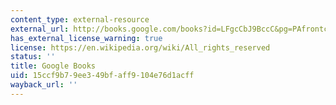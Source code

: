 ```yaml
---
content_type: external-resource
external_url: http://books.google.com/books?id=LFgcCbJ9BccC&pg=PAfrontcover
has_external_license_warning: true
license: https://en.wikipedia.org/wiki/All_rights_reserved
status: ''
title: Google Books
uid: 15ccf9b7-9ee3-49bf-aff9-104e76d1acff
wayback_url: ''
---
```


